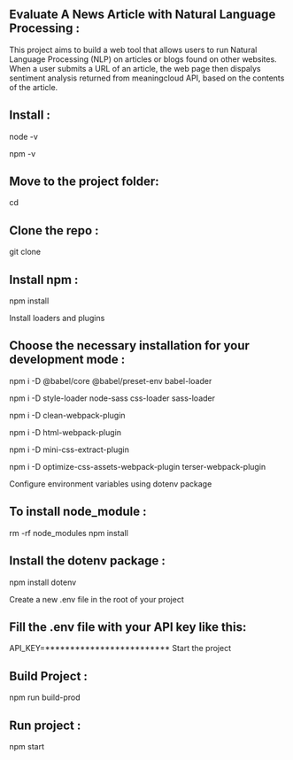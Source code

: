 Evaluate A News Article with Natural Language Processing :
-----------------------------------------------------------

This project aims to build a web tool that allows users to run Natural Language Processing (NLP) on articles or blogs found on other websites. When a user submits a URL of an article, the web page then dispalys sentiment analysis returned from meaningcloud API, based on the contents of the article.

Install :
-----------

node -v

npm -v

Move to the project folder:
-------------------------
cd <project directory>
  
Clone the repo :
------------------  
git clone <repo>
  
Install npm :
-------------
npm install
  
Install loaders and plugins
  
  Choose the necessary installation for your development mode : 
-----------------------------------------------------------------
npm i -D @babel/core @babel/preset-env babel-loader
  
npm i -D style-loader node-sass css-loader sass-loader
  
npm i -D clean-webpack-plugin
  
npm i -D html-webpack-plugin
  
npm i -D mini-css-extract-plugin
  
npm i -D optimize-css-assets-webpack-plugin terser-webpack-plugin

Configure environment variables using dotenv package
 
To install node_module :
--------------------------
  rm -rf node_modules npm install

Install the dotenv package :
  ---------------------------------
npm install dotenv
  
Create a new .env file in the root of your project
  
Fill the .env file with your API key like this:
  ----------------------------------------------
API_KEY=*************************
Start the project

Build	Project :
-------------------
npm run build-prod	
  
Run project :
---------------
npm start	

